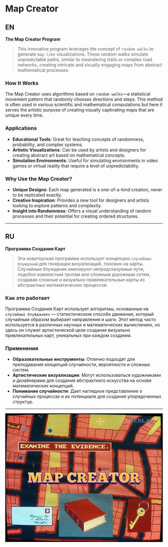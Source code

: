 # Map Creator

## EN
**The Map Creator Program**
> This innovative program leverages the concept of `random walks` to generate `map-like` visualizations. These random walks simulate unpredictable paths, similar to meandering trails or complex road networks, creating intricate and visually engaging maps from abstract mathematical processes.

### How It Works
The Map Creator uses algorithms based on `random walks`—a statistical movement pattern that randomly chooses directions and steps. This method is often used in various scientific and mathematical computations but here it serves the artistic purpose of creating visually captivating maps that are unique every time.

### Applications
- **Educational Tools**: Great for teaching concepts of randomness, probability, and complex systems.
- **Artistic Visualizations**: Can be used by artists and designers for creating abstract art based on mathematical concepts.
- **Simulation Environments**: Useful for simulating environments in video games or virtual reality that require a level of unpredictability.

### Why Use the Map Creator?
- **Unique Designs**: Each map generated is a one-of-a-kind creation, never to be replicated exactly.
- **Creative Inspiration**: Provides a new tool for designers and artists looking to explore patterns and complexity.
- **Insight into Randomness**: Offers a visual understanding of random processes and their potential for creating ordered structures.

---

## RU
**Программа Создания Карт**
> Эта новаторская программа использует концепцию `случайных блужданий` для генерации визуализаций, похожих на карты. Случайные блуждания имитируют непредсказуемые пути, подобно извилистым тропам или сложным дорожным сетям, создавая сложные и визуально привлекательные карты из абстрактных математических процессов.

### Как это работает
Программа Создания Карт использует алгоритмы, основанные на `случайных блужданиях` — статистическом способе движения, который случайным образом выбирает направления и шаги. Этот метод часто используется в различных научных и математических вычислениях, но здесь он служит артистической цели создания визуально привлекательных карт, уникальных при каждом создании.

### Применения
- **Образовательные инструменты**: Отлично подходят для преподавания концепций случайности, вероятности и сложных систем.
- **Артистические визуализации**: Могут использоваться художниками и дизайнерами для создания абстрактного искусства на основе математических концепций.
- **Понимание случайности**: Дает наглядное представление о случайных процессах и их потенциале для создания упорядоченных структур.

---

![Project Illustration](https://github.com/Apanazar/stuprum/blob/master/mapa.jpg?raw=true)
